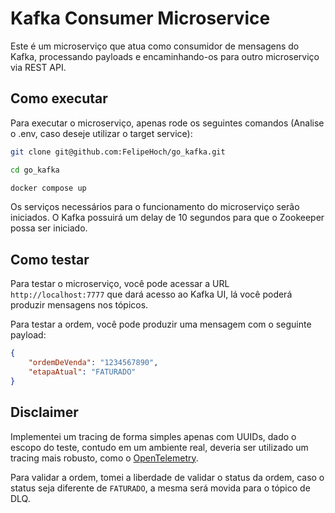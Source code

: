 # Kafka Consumer Microservice

Este é um microserviço que atua como consumidor de mensagens do Kafka, processando payloads e encaminhando-os para outro microserviço via REST API.

## Como executar

Para executar o microserviço, apenas rode os seguintes comandos (Analise o .env, caso deseje utilizar o target service):

```bash
git clone git@github.com:FelipeHoch/go_kafka.git

cd go_kafka

docker compose up 

```

Os serviços necessários para o funcionamento do microserviço serão iniciados. O Kafka possuirá um delay de 10 segundos para que o Zookeeper possa ser iniciado.

## Como testar

Para testar o microserviço, você pode acessar a URL `http://localhost:7777` que dará acesso ao Kafka UI, lá você poderá produzir mensagens nos tópicos.

Para testar a ordem, você pode produzir uma mensagem com o seguinte payload:

```json
{
    "ordemDeVenda": "1234567890",
    "etapaAtual": "FATURADO"
}
```

## Disclaimer

Implementei um tracing de forma simples apenas com UUIDs, dado o escopo do teste, contudo em um ambiente real, deveria ser utilizado um tracing mais robusto, como o [OpenTelemetry](https://opentelemetry.io/).

Para validar a ordem, tomei a liberdade de validar o status da ordem, caso o status seja diferente de `FATURADO`, a mesma será movida para o tópico de DLQ.